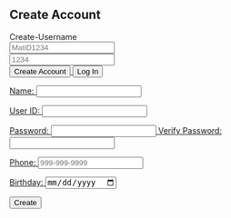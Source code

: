 ## Create Account

<html>
  <label for="Create-Username>">Create-Username</label>
  <br><input type="text" id="Create-Username" name="CreateUsername" placeholder="MatiD1234">
  <br><input type="text" id="Create-Password" name="Create-Password" placeholder="1234">
  <br>
  <a href="https://hsinaditam.github.io/Password_Man/CreateAccount.html">
    <input class="submit" type="submit" value="Create Account">
  <a href="https://hsinaditam.github.io/Password_Man/HomePage.html">
    <input class="submit" type="submit" value='Log In'>

<form action="create_User()">
    <p><label>
        Name:
        <input type="text" name="name" id="name" required>
    </label></p>
    <p><label>
        User ID:
        <input type="text" name="uid" id="uid" required>
    </label></p>
    <p><label>
        Password:
        <input type="password" name="password" id="password" required>
        Verify Password:
        <input type="password" name="passwordV" id="passwordV" required>
    </label></p>
    <p><label>
        Phone:
        <input type="tel" name="phone_num" id="phone_num"
            pattern="[0-9]{3}-[0-9]{3}-[0-9]{4}"
            placeholder="999-999-9999">
    </label></p>
    <p><label>
        Birthday:
        <input type="date" name="dob" id="dob">
    </label></p>
    <p>
        <button class="submit">Create</button>
    </p>
</form>